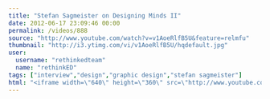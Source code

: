 ```yaml
---
title: "Stefan Sagmeister on Designing Minds II"
date: 2012-06-17 23:09:46 00:00
permalink: /videos/888
source: "http://www.youtube.com/watch?v=v1AoeRlfB5U&feature=relmfu"
thumbnail: "http://i3.ytimg.com/vi/v1AoeRlfB5U/hqdefault.jpg"
user:
  username: "rethinkedteam"
  name: "rethinkED"
tags: ["interview","design","graphic design","stefan sagmeister"]
html: "<iframe width=\"640\" height=\"360\" src=\"http://www.youtube.com/embed/v1AoeRlfB5U?wmode=transparent&fs=1&feature=oembed\" frameborder=\"0\" allowfullscreen></iframe>"
---
```


